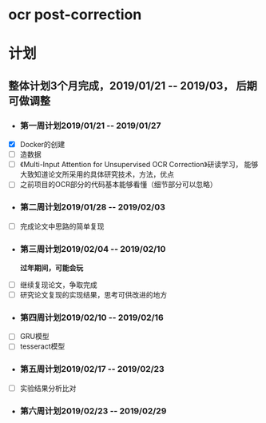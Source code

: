 # ocr post-correction

# 计划

## 整体计划3个月完成，2019/01/21 -- 2019/03， 后期可做调整

- ### 第一周计划2019/01/21 -- 2019/01/27

- [x] Docker的创建
- [ ] 造数据
- [ ] 《Multi-Input Attention for Unsupervised OCR Correction》研读学习， 能够大致知道论文所采用的具体研究技术，方法，优点
- [ ] 之前项目的OCR部分的代码基本能够看懂（细节部分可以忽略）

- ### 第二周计划2019/01/28 -- 2019/02/03

- [ ] 完成论文中思路的简单复现

- ### 第三周计划2019/02/04 -- 2019/02/10

  **过年期间，可能会玩**

- [ ] 继续复现论文，争取完成
- [ ] 研究论文复现的实现结果，思考可供改进的地方

- ### 第四周计划2019/02/10 -- 2019/02/16

- [ ] GRU模型
- [ ] tesseract模型

- ### 第五周计划2019/02/17 -- 2019/02/23

- [ ] 实验结果分析比对

- ### 第六周计划2019/02/23 -- 2019/02/29



